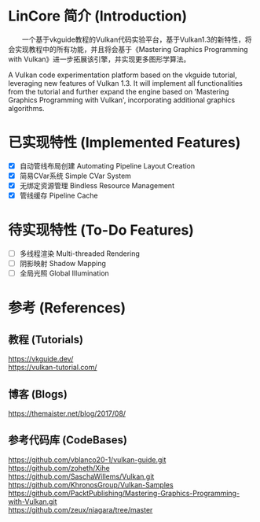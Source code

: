 # LinCore 简介 (Introduction)
&emsp;&emsp;一个基于vkguide教程的Vulkan代码实验平台，基于Vulkan1.3的新特性，将会实现教程中的所有功能，并且将会基于《Mastering Graphics Programming
with Vulkan》进一步拓展该引擎，并实现更多图形学算法。

A Vulkan code experimentation platform based on the vkguide tutorial, leveraging new features of Vulkan 1.3. It will implement all functionalities from the tutorial and further expand the engine based on 'Mastering Graphics Programming with Vulkan', incorporating additional graphics algorithms.

# 已实现特性 (Implemented Features)
- [x] 自动管线布局创建 Automating Pipeline Layout Creation 
- [x] 简易CVar系统 Simple CVar System
- [x] 无绑定资源管理 Bindless Resource Management
- [x] 管线缓存 Pipeline Cache

# 待实现特性 (To-Do Features)
- [ ] 多线程渲染 Multi-threaded Rendering
- [ ] 阴影映射 Shadow Mapping
- [ ] 全局光照 Global Illumination

# 参考 (References)
## 教程 (Tutorials)
https://vkguide.dev/  
https://vulkan-tutorial.com/

## 博客 (Blogs)
https://themaister.net/blog/2017/08/

## 参考代码库 (CodeBases)
https://github.com/vblanco20-1/vulkan-guide.git  
https://github.com/zoheth/Xihe  
https://github.com/SaschaWillems/Vulkan.git  
https://github.com/KhronosGroup/Vulkan-Samples  
https://github.com/PacktPublishing/Mastering-Graphics-Programming-with-Vulkan.git  
https://github.com/zeux/niagara/tree/master
